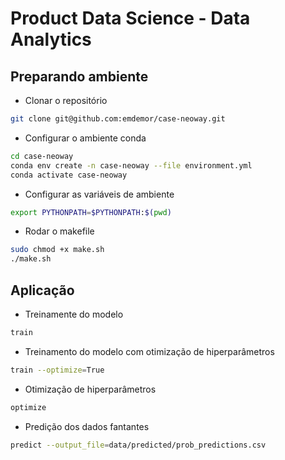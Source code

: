 # Product Data Science - Data Analytics


## Preparando ambiente

* Clonar o repositório
```bash
git clone git@github.com:emdemor/case-neoway.git
```

* Configurar o ambiente conda
``` bash
cd case-neoway
conda env create -n case-neoway --file environment.yml
conda activate case-neoway
```

* Configurar as variáveis de ambiente
``` bash
export PYTHONPATH=$PYTHONPATH:$(pwd)
```

* Rodar o makefile
``` bash
sudo chmod +x make.sh
./make.sh
```

## Aplicação

* Treinamente do modelo
``` bash
train
```

* Treinamento do modelo com otimização de hiperparâmetros
``` bash
train --optimize=True
```
* Otimização de hiperparâmetros
``` bash
optimize
```

* Predição dos dados fantantes
``` bash
predict --output_file=data/predicted/prob_predictions.csv
```